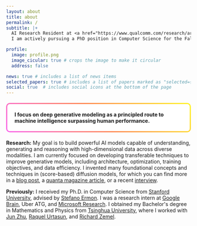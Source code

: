 ```yaml
---
layout: about
title: about
permalink: /
subtitle: |+
  AI Research Resident at <a href="https://www.qualcomm.com/research/artificial-intelligence">Qualcomm AI Research</a><br><br>
  I am actively pursuing a PhD position in Computer Science for the Fall 2026 intake and excited to collaborate on impactful research! 🚀

profile:
  image: profile.png
  image_cicular: true # crops the image to make it circular
  address: false

news: true # includes a list of news items
selected_papers: true # includes a list of papers marked as "selected={true}"
social: true  # includes social icons at the bottom of the page
---
```


<div style="padding: 20px; margin: 20px 0; border: 3px solid transparent; border-radius: 10px; background: linear-gradient(white, white) padding-box, linear-gradient(45deg, #f960eb, #ff854d, #fff41f) border-box;">
  <strong>I focus on deep generative modeling as a principled route to machine intelligence surpassing human performance.</strong>
</div>

**Research:** My goal is to build powerful AI models capable of understanding, generating and reasoning with high-dimensional data across diverse modalities. I am currently focused on developing transferable techniques to improve generative models, including architecture, optimization, training objectives, and data efficiency. I invented many foundational concepts and techniques in (score-based) diffusion models, for which you can find more in a [blog post](/blog/2021/score/), a [quanta magazine article](https://www.quantamagazine.org/the-physics-principle-that-inspired-modern-ai-art-20230105/), or a recent [interview](https://x.com/slaterstich/status/1911817486439461009).

**Previously:** I received my Ph.D. in Computer Science from [Stanford University](https://www.stanford.edu), advised by [Stefano Ermon](https://cs.stanford.edu/~ermon). I was a research intern at [Google Brain](https://research.google/teams/brain/), Uber ATG, and [Microsoft Research](https://www.microsoft.com/en-us/research/lab/microsoft-research-cambridge/). I obtained my Bachelor's degree in Mathematics and Physics from [Tsinghua University](https://www.tsinghua.edu.cn/), where I worked with [Jun Zhu](http://ml.cs.tsinghua.edu.cn/~jun/index.shtml), [Raquel Urtasun](http://www.cs.toronto.edu/~urtasun/), and [Richard Zemel](http://www.cs.toronto.edu/~zemel/inquiry/home.php).

